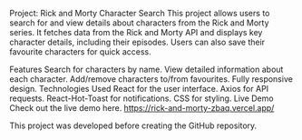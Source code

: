 Project: Rick and Morty Character Search This project allows users to search for and view details about characters from the Rick and Morty series. It fetches data from the Rick and Morty API and displays key character details, including their episodes. Users can also save their favourite characters for quick access.

Features Search for characters by name. View detailed information about each character. Add/remove characters to/from favourites. Fully responsive design. Technologies Used React for the user interface. Axios for API requests. React-Hot-Toast for notifications. CSS for styling. Live Demo Check out the live demo here. https://rick-and-morty-zbaq.vercel.app/

This project was developed before creating the GitHub repository.

